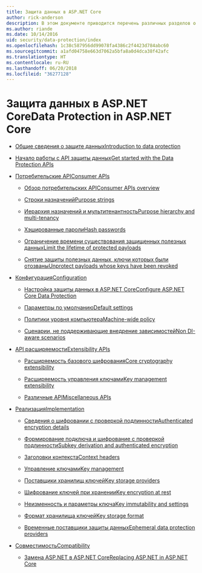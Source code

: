 ```yaml
---
title: Защита данных в ASP.NET Core
author: rick-anderson
description: В этом документе приводится перечень различных разделов о защите данных в ASP.NET Core.
ms.author: riande
ms.date: 10/14/2016
uid: security/data-protection/index
ms.openlocfilehash: 1c38c587956dd99078fa4386c2f4423d784abc60
ms.sourcegitcommit: a1afd04758e663d7062a5bfa8a0d4dca38f42afc
ms.translationtype: HT
ms.contentlocale: ru-RU
ms.lasthandoff: 06/20/2018
ms.locfileid: "36277128"
---
```

# <a name="data-protection-in-aspnet-core"></a><span data-ttu-id="66710-103">Защита данных в ASP.NET Core</span><span class="sxs-lookup"><span data-stu-id="66710-103">Data Protection in ASP.NET Core</span></span>

* [<span data-ttu-id="66710-104">Общие сведения о защите данных</span><span class="sxs-lookup"><span data-stu-id="66710-104">Introduction to data protection</span></span>](xref:security/data-protection/introduction)

* [<span data-ttu-id="66710-105">Начало работы с API защиты данных</span><span class="sxs-lookup"><span data-stu-id="66710-105">Get started with the Data Protection APIs</span></span>](xref:security/data-protection/using-data-protection)

* [<span data-ttu-id="66710-106">Потребительские API</span><span class="sxs-lookup"><span data-stu-id="66710-106">Consumer APIs</span></span>](xref:security/data-protection/consumer-apis/index)

  * [<span data-ttu-id="66710-107">Обзор потребительских API</span><span class="sxs-lookup"><span data-stu-id="66710-107">Consumer APIs overview</span></span>](xref:security/data-protection/consumer-apis/overview)

  * [<span data-ttu-id="66710-108">Строки назначений</span><span class="sxs-lookup"><span data-stu-id="66710-108">Purpose strings</span></span>](xref:security/data-protection/consumer-apis/purpose-strings)

  * [<span data-ttu-id="66710-109">Иерархия назначений и мультитенантность</span><span class="sxs-lookup"><span data-stu-id="66710-109">Purpose hierarchy and multi-tenancy</span></span>](xref:security/data-protection/consumer-apis/purpose-strings-multitenancy)

  * [<span data-ttu-id="66710-110">Хэшированные пароли</span><span class="sxs-lookup"><span data-stu-id="66710-110">Hash passwords</span></span>](xref:security/data-protection/consumer-apis/password-hashing)

  * [<span data-ttu-id="66710-111">Ограничение времени существования защищенных полезных данных</span><span class="sxs-lookup"><span data-stu-id="66710-111">Limit the lifetime of protected payloads</span></span>](xref:security/data-protection/consumer-apis/limited-lifetime-payloads)

  * [<span data-ttu-id="66710-112">Снятие защиты полезных данных, ключи которых были отозваны</span><span class="sxs-lookup"><span data-stu-id="66710-112">Unprotect payloads whose keys have been revoked</span></span>](xref:security/data-protection/consumer-apis/dangerous-unprotect)

* [<span data-ttu-id="66710-113">Конфигурация</span><span class="sxs-lookup"><span data-stu-id="66710-113">Configuration</span></span>](xref:security/data-protection/configuration/index)

  * [<span data-ttu-id="66710-114">Настройка защиты данных в ASP.NET Core</span><span class="sxs-lookup"><span data-stu-id="66710-114">Configure ASP.NET Core Data Protection</span></span>](xref:security/data-protection/configuration/overview)

  * [<span data-ttu-id="66710-115">Параметры по умолчанию</span><span class="sxs-lookup"><span data-stu-id="66710-115">Default settings</span></span>](xref:security/data-protection/configuration/default-settings)

  * [<span data-ttu-id="66710-116">Политики уровня компьютера</span><span class="sxs-lookup"><span data-stu-id="66710-116">Machine-wide policy</span></span>](xref:security/data-protection/configuration/machine-wide-policy)

  * [<span data-ttu-id="66710-117">Сценарии, не поддерживающие внедрение зависимостей</span><span class="sxs-lookup"><span data-stu-id="66710-117">Non DI-aware scenarios</span></span>](xref:security/data-protection/configuration/non-di-scenarios)

* [<span data-ttu-id="66710-118">API расширяемости</span><span class="sxs-lookup"><span data-stu-id="66710-118">Extensibility APIs</span></span>](xref:security/data-protection/extensibility/index)

  * [<span data-ttu-id="66710-119">Расширяемость базового шифрования</span><span class="sxs-lookup"><span data-stu-id="66710-119">Core cryptography extensibility</span></span>](xref:security/data-protection/extensibility/core-crypto)

  * [<span data-ttu-id="66710-120">Расширяемость управления ключами</span><span class="sxs-lookup"><span data-stu-id="66710-120">Key management extensibility</span></span>](xref:security/data-protection/extensibility/key-management)

  * [<span data-ttu-id="66710-121">Различные API</span><span class="sxs-lookup"><span data-stu-id="66710-121">Miscellaneous APIs</span></span>](xref:security/data-protection/extensibility/misc-apis)

* [<span data-ttu-id="66710-122">Реализация</span><span class="sxs-lookup"><span data-stu-id="66710-122">Implementation</span></span>](xref:security/data-protection/implementation/index)

  * [<span data-ttu-id="66710-123">Сведения о шифровании с проверкой подлинности</span><span class="sxs-lookup"><span data-stu-id="66710-123">Authenticated encryption details</span></span>](xref:security/data-protection/implementation/authenticated-encryption-details)

  * [<span data-ttu-id="66710-124">Формирование подключа и шифрование с проверкой подлинности</span><span class="sxs-lookup"><span data-stu-id="66710-124">Subkey derivation and authenticated encryption</span></span>](xref:security/data-protection/implementation/subkeyderivation)

  * [<span data-ttu-id="66710-125">Заголовки контекста</span><span class="sxs-lookup"><span data-stu-id="66710-125">Context headers</span></span>](xref:security/data-protection/implementation/context-headers)

  * [<span data-ttu-id="66710-126">Управление ключами</span><span class="sxs-lookup"><span data-stu-id="66710-126">Key management</span></span>](xref:security/data-protection/implementation/key-management)

  * [<span data-ttu-id="66710-127">Поставщики хранилищ ключей</span><span class="sxs-lookup"><span data-stu-id="66710-127">Key storage providers</span></span>](xref:security/data-protection/implementation/key-storage-providers)

  * [<span data-ttu-id="66710-128">Шифрование ключей при хранении</span><span class="sxs-lookup"><span data-stu-id="66710-128">Key encryption at rest</span></span>](xref:security/data-protection/implementation/key-encryption-at-rest)

  * [<span data-ttu-id="66710-129">Неизменность и параметры ключа</span><span class="sxs-lookup"><span data-stu-id="66710-129">Key immutability and settings</span></span>](xref:security/data-protection/implementation/key-immutability)

  * [<span data-ttu-id="66710-130">Формат хранилища ключей</span><span class="sxs-lookup"><span data-stu-id="66710-130">Key storage format</span></span>](xref:security/data-protection/implementation/key-storage-format)

  * [<span data-ttu-id="66710-131">Временные поставщики защиты данных</span><span class="sxs-lookup"><span data-stu-id="66710-131">Ephemeral data protection providers</span></span>](xref:security/data-protection/implementation/key-storage-ephemeral)

* [<span data-ttu-id="66710-132">Совместимость</span><span class="sxs-lookup"><span data-stu-id="66710-132">Compatibility</span></span>](xref:security/data-protection/compatibility/index)

  * [<span data-ttu-id="66710-133">Замена ASP.NET <machineKey> в ASP.NET Core</span><span class="sxs-lookup"><span data-stu-id="66710-133">Replacing ASP.NET <machineKey> in ASP.NET Core</span></span>](xref:security/data-protection/compatibility/replacing-machinekey)
